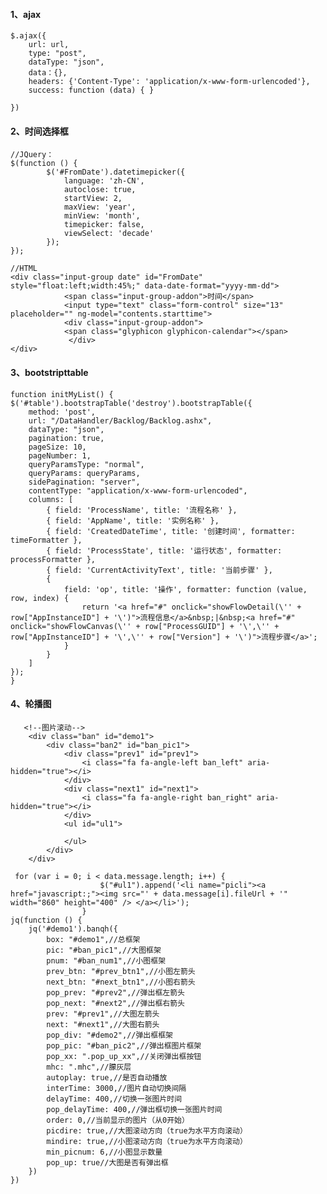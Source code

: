 #### 1、ajax
    $.ajax({
        url: url,
        type: "post",
        dataType: "json",
        data：{},
        headers: {'Content-Type': 'application/x-www-form-urlencoded'},
        success: function (data) { }

    })
#### 2、时间选择框
    //JQuery：
    $(function () {
            $('#FromDate').datetimepicker({
                language: 'zh-CN',
                autoclose: true,
                startView: 2,
                maxView: 'year',
                minView: 'month',
                timepicker: false,
                viewSelect: 'decade'
            });
    });
     
    //HTML
    <div class="input-group date" id="FromDate" style="float:left;width:45%;" data-date-format="yyyy-mm-dd">
                <span class="input-group-addon">时间</span>
                <input type="text" class="form-control" size="13" placeholder="" ng-model="contents.starttime">
                <div class="input-group-addon">
                <span class="glyphicon glyphicon-calendar"></span>
                 </div>
    </div>
#### 3、bootstripttable
    function initMyList() {
    $('#table').bootstrapTable('destroy').bootstrapTable({
        method: 'post',
        url: "/DataHandler/Backlog/Backlog.ashx",
        dataType: "json",
        pagination: true,
        pageSize: 10,
        pageNumber: 1,
        queryParamsType: "normal",
        queryParams: queryParams,
        sidePagination: "server",
        contentType: "application/x-www-form-urlencoded",
        columns: [
            { field: 'ProcessName', title: '流程名称' },
            { field: 'AppName', title: '实例名称' },
            { field: 'CreatedDateTime', title: '创建时间', formatter: timeFormatter },
            { field: 'ProcessState', title: '运行状态', formatter: processFormatter },
            { field: 'CurrentActivityText', title: '当前步骤' },
            {
                field: 'op', title: '操作', formatter: function (value, row, index) {
                    return '<a href="#" onclick="showFlowDetail(\'' + row["AppInstanceID"] + '\')">流程信息</a>&nbsp;|&nbsp;<a href="#" onclick="showFlowCanvas(\'' + row["ProcessGUID"] + '\',\'' + row["AppInstanceID"] + '\',\'' + row["Version"] + '\')">流程步骤</a>';
                }
            }
        ]
    });
    }
#### 4、轮播图
       <!--图片滚动-->
        <div class="ban" id="demo1">
            <div class="ban2" id="ban_pic1">
                <div class="prev1" id="prev1">
                    <i class="fa fa-angle-left ban_left" aria-hidden="true"></i>
                </div>
                <div class="next1" id="next1">
                    <i class="fa fa-angle-right ban_right" aria-hidden="true"></i>
                </div>
                <ul id="ul1">
                   
                </ul>
            </div>
        </div>

     for (var i = 0; i < data.message.length; i++) {
                        $("#ul1").append('<li name="picli"><a href="javascript:;"><img src="' + data.message[i].fileUrl + '" width="860" height="400" /> </a></li>');
                    }
    jq(function () {
        jq('#demo1').banqh({
            box: "#demo1",//总框架
            pic: "#ban_pic1",//大图框架
            pnum: "#ban_num1",//小图框架
            prev_btn: "#prev_btn1",//小图左箭头
            next_btn: "#next_btn1",//小图右箭头
            pop_prev: "#prev2",//弹出框左箭头
            pop_next: "#next2",//弹出框右箭头
            prev: "#prev1",//大图左箭头
            next: "#next1",//大图右箭头
            pop_div: "#demo2",//弹出框框架
            pop_pic: "#ban_pic2",//弹出框图片框架
            pop_xx: ".pop_up_xx",//关闭弹出框按钮
            mhc: ".mhc",//朦灰层
            autoplay: true,//是否自动播放
            interTime: 3000,//图片自动切换间隔
            delayTime: 400,//切换一张图片时间
            pop_delayTime: 400,//弹出框切换一张图片时间
            order: 0,//当前显示的图片（从0开始）
            picdire: true,//大图滚动方向（true为水平方向滚动）
            mindire: true,//小图滚动方向（true为水平方向滚动）
            min_picnum: 6,//小图显示数量
            pop_up: true//大图是否有弹出框
        })
    })  	
